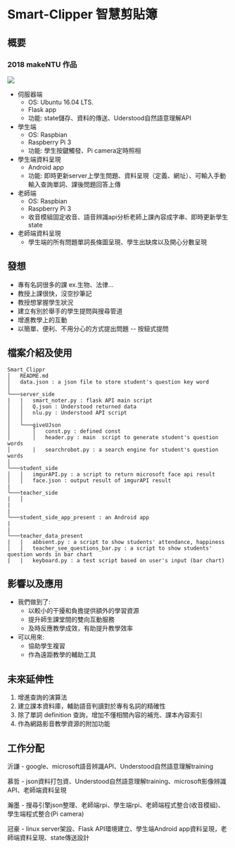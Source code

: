 # Smart-Clipper 智慧剪貼簿

## 概要
### **2018 makeNTU 作品**
![](https://i.imgur.com/Xjy3XKk.png)
* 伺服器端
    * OS: Ubuntu 16.04 LTS.
    * Flask app
    * 功能: state儲存、資料的傳送、Uderstood自然語意理解API
* 學生端
    * OS: Raspbian
    * Raspberry Pi 3
    * 功能: 學生按鍵觸發、Pi camera定時照相
* 學生端資料呈現
    * Android app
    * 功能: 即時更新server上學生問題、資料呈現（定義、網址）、可輸入手動輸入查詢單詞、課後問題回答上傳
* 老師端
    * OS: Raspbian
    * Raspberry Pi 3
    * 收音模組固定收音、語音辨識api分析老師上課內容成字串、即時更新學生state
* 老師端資料呈現
    * 學生端的所有問題單詞長條圖呈現、學生出缺席以及開心分數呈現

## 發想
* 專有名詞很多的課 ex.生物、法律...
* 教授上課很快，沒空抄筆記
* 教授想掌握學生狀況
* 建立有別於舉手的學生提問與搜尋管道
* 增進教學上的互動
* 以簡單、便利、不用分心的方式提出問題 -- 按鈕式提問

## 檔案介紹及使用
```
Smart_Clippr
│   README.md
│   data.json : a json file to store student's question key word
│
└───server_side
|   |   smart_noter.py : flask API main script
│   │   Q.json : Understood returned data
│   │   nlu.py : Understood API script
│   │
│   └───giveUJson
│       │   const.py : defined const
│       │   header.py : main  script to generate student's question words
│       |   searchrobot.py : a search engine for student's question words
│   
└───student_side
│   │   imgurAPI.py : a script to return microsoft face api result
│   │   face.json : output result of imgurAPI result
|
└───teacher_side
|   │   
|
|
└───student_side_app_present : an Android app
|        
|
└───teacher_data_present
|   |   abbsent.py : a script to show students' attendance, happiness
│   │   teacher_see_questions_bar.py : a script to show students' question words in bar chart
|   |   keyboard.py : a test script based on user's input (bar chart)
```

## 影響以及應用
* 我們做到了:
    * 以較小的干擾和負擔提供額外的學習資源
    * 提升師生課堂間的雙向互動服務
    * 及時反應教學成效，有助提升教學效率
* 可以用來:
    * 協助學生複習
    * 作為遠距教學的輔助工具



## 未來延伸性
1. 增進查詢的演算法
2. 建立課本資料庫，輔助語音判讀對於專有名詞的精確性
4. 除了單詞 definition 查詢，增加不懂相關內容的補充、課本內容索引
5. 作為網路影音教學資源的附加功能

## 工作分配

沂謙 - google、microsoft語音辨識API、Understood自然語意理解training

慕哲 - json資料打包資、Understood自然語意理解training、microsoft影像辨識API、老師端資料呈現

瀚墨 - 搜尋引擎json整理、老師端rpi、學生端rpi、老師端程式整合(收音模組)、學生端程式整合(Pi camera)

冠豪 - linux server架設、Flask API環境建立、學生端Android app資料呈現，老師端資料呈現、state傳送設計



